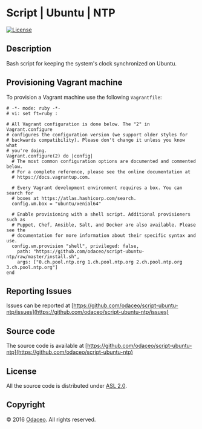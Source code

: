 # Script | Ubuntu | NTP

[![License](https://img.shields.io/github/license/odaceo/script-ubuntu-ntp.svg)](LICENSE)

## Description

Bash script for keeping the system's clock synchronized on Ubuntu.

## Provisioning Vagrant machine

To provision a Vagrant machine use the following ``Vagrantfile``:

``` shell
# -*- mode: ruby -*-
# vi: set ft=ruby :

# All Vagrant configuration is done below. The "2" in Vagrant.configure
# configures the configuration version (we support older styles for
# backwards compatibility). Please don't change it unless you know what
# you're doing.
Vagrant.configure(2) do |config|
  # The most common configuration options are documented and commented below.
  # For a complete reference, please see the online documentation at
  # https://docs.vagrantup.com.

  # Every Vagrant development environment requires a box. You can search for
  # boxes at https://atlas.hashicorp.com/search.
  config.vm.box = "ubuntu/xenial64"
  
  # Enable provisioning with a shell script. Additional provisioners such as
  # Puppet, Chef, Ansible, Salt, and Docker are also available. Please see the
  # documentation for more information about their specific syntax and use.
  config.vm.provision "shell", privileged: false, 
    path: "https://github.com/odaceo/script-ubuntu-ntp/raw/master/install.sh",
    args: ["0.ch.pool.ntp.org 1.ch.pool.ntp.org 2.ch.pool.ntp.org 3.ch.pool.ntp.org"]
end
```

## Reporting Issues

Issues can be reported at [https://github.com/odaceo/script-ubuntu-ntp/issues](https://github.com/odaceo/script-ubuntu-ntp/issues)

## Source code

The source code is available at [https://github.com/odaceo/script-ubuntu-ntp](https://github.com/odaceo/script-ubuntu-ntp)

## License

All the source code is distributed under [ASL 2.0](LICENSE).

## Copyright

© 2016 [Odaceo](http://odaceo.ch). All rights reserved.
